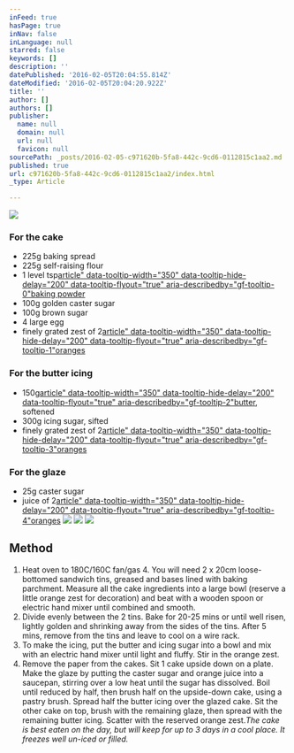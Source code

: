 ```yaml
---
inFeed: true
hasPage: true
inNav: false
inLanguage: null
starred: false
keywords: []
description: ''
datePublished: '2016-02-05T20:04:55.814Z'
dateModified: '2016-02-05T20:04:20.922Z'
title: ''
author: []
authors: []
publisher:
  name: null
  domain: null
  url: null
  favicon: null
sourcePath: _posts/2016-02-05-c971620b-5fa8-442c-9cd6-0112815c1aa2.md
published: true
url: c971620b-5fa8-442c-9cd6-0112815c1aa2/index.html
_type: Article

---
```

![](https://the-grid-user-content.s3-us-west-2.amazonaws.com/1b90fa25-af2d-41dd-a469-1d8103855250.jpg)

### For the cake

* 225g baking spread
* 225g self-raising flour
* 1 level tsp[article" data-tooltip-width="350" data-tooltip-hide-delay="200" data-tooltip-flyout="true" aria-describedby="gf-tooltip-0"baking powder][0]
* 100g golden caster sugar
* 100g brown sugar
* 4 large egg
* finely grated zest of 2[article" data-tooltip-width="350" data-tooltip-hide-delay="200" data-tooltip-flyout="true" aria-describedby="gf-tooltip-1"oranges][1]

### For the butter icing

* 150g[article" data-tooltip-width="350" data-tooltip-hide-delay="200" data-tooltip-flyout="true" aria-describedby="gf-tooltip-2"butter][2], softened
* 300g icing sugar, sifted
* finely grated zest of 2[article" data-tooltip-width="350" data-tooltip-hide-delay="200" data-tooltip-flyout="true" aria-describedby="gf-tooltip-3"oranges][1]

### For the glaze

* 25g caster sugar
* juice of 2[article" data-tooltip-width="350" data-tooltip-hide-delay="200" data-tooltip-flyout="true" aria-describedby="gf-tooltip-4"oranges][1]
![](https://the-grid-user-content.s3-us-west-2.amazonaws.com/3c5c5a7e-5a2b-4c6b-b69b-343545590ccb.jpg)
![](https://the-grid-user-content.s3-us-west-2.amazonaws.com/47f4ce42-ffd8-47cc-84ec-c9d61df27e30.jpg)
![](https://the-grid-user-content.s3-us-west-2.amazonaws.com/0f9e1139-97ce-4a38-a109-d7837b36aadb.jpg)

## Method

1. Heat oven to 180C/160C fan/gas 4\. You will need 2 x 20cm loose-bottomed sandwich tins, greased and bases lined with baking parchment. Measure all the cake ingredients into a large bowl (reserve a little orange zest for decoration) and beat with a wooden spoon or electric hand mixer until combined and smooth.
2. Divide evenly between the 2 tins. Bake for 20-25 mins or until well risen, lightly golden and shrinking away from the sides of the tins. After 5 mins, remove from the tins and leave to cool on a wire rack.
3. To make the icing, put the butter and icing sugar into a bowl and mix with an electric hand mixer until light and fluffy. Stir in the orange zest.
4. Remove the paper from the cakes. Sit 1 cake upside down on a plate. Make the glaze by putting the caster sugar and orange juice into a saucepan, stirring over a low heat until the sugar has dissolved. Boil until reduced by half, then brush half on the upside-down cake, using a pastry brush. Spread half the butter icing over the glazed cake. Sit the other cake on top, brush with the remaining glaze, then spread with the remaining butter icing. Scatter with the reserved orange zest._The cake is best eaten on the day, but will keep for up to 3 days in a cool place. It freezes well un-iced or filled._

[0]: http://www.bbcgoodfood.com/glossary/baking-powder
[1]: http://www.bbcgoodfood.com/glossary/orange
[2]: http://www.bbcgoodfood.com/glossary/butter